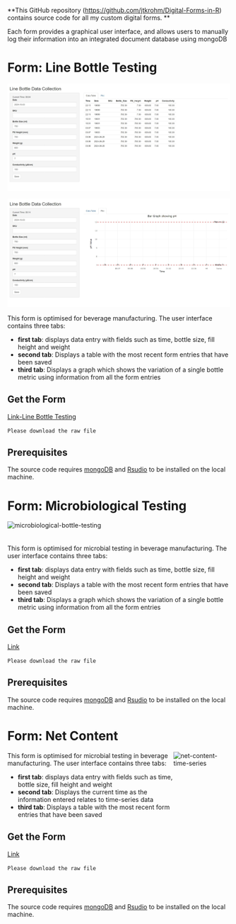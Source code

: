 **This GitHub repository (<https://github.com/jtkrohm/Digital-Forms-in-R>) contains source code for all my custom digital forms.
**


Each form provides a graphical user interface, and allows users to manually log their
information into an integrated document database using mongoDB



# Form: Line Bottle Testing

 ![screenshot](/img/line_test_scrsht.jpeg)

 ![screenshot](/img/line_bottling_form_plot_scrsht.jpeg)


This form is optimised for beverage manufacturing.
The user interface contains three tabs:

 - **first tab**: displays data entry with fields such as time, bottle size, fill height and weight
 - **second tab**: Displays a table with the most recent form entries 
 that have been saved
 - **third tab**: Displays a graph which shows the variation of a single bottle metric using information from all the form entries


## Get the Form
[Link-Line Bottle Testing](https://github.com/jtkrohm/Digital-Forms-in-R/blob/main/Line%20Bottle%20Testing%20Form%20-%20Current%20Time_Shiny_Mongo%20(Stable).R)

```Please download the raw file```



## Prerequisites
The source code requires [mongoDB][mongolink] and [Rsudio][Rstudiolink] to be installed on the local machine.

[RStudiolink]:https://posit.co/download/rstudio-desktop/
[mongolink]: https://www.mongodb.com/docs/manual/installation/?msockid=21c90a505ee9627631511e555f8563e4#install-mongodb


 # Form: Microbiological Testing



<img src="/images/micro_form.png" width="512" height="52" alt="microbiological-bottle-testing" align="right" />

This form is optimised for microbial testing in beverage manufacturing.
The user interface contains three tabs:

 - **first tab**: displays data entry with fields such as time, bottle size, fill height and weight
 - **second tab**: Displays a table with the most recent form entries 
 that have been saved
 - **third tab**: Displays a graph which shows the variation of a single bottle metric using information from all the form entries


## Get the Form
[Link](https://github.com/jtkrohm/Digital-Forms-in-R/blob/main/Microbiological%20Testing%20Form%20-%20Shiny_Mongo%20(Stable).R)

```Please download the raw file```



## Prerequisites
The source code requires [mongoDB][mongolink] and [Rsudio][Rstudiolink] to be installed on the local machine.

[RStudiolink]:https://posit.co/download/rstudio-desktop/
[mongolink]: https://www.mongodb.com/docs/manual/installation/?msockid=21c90a505ee9627631511e555f8563e4#install-mongodb



 # Form: Net Content

<img src="/images/ncont_form.png" width="128" height="128" alt="net-content-time-series" align="right" />

This form is optimised for microbial testing in beverage manufacturing.
The user interface contains three tabs:

 - **first tab**: displays data entry with fields such as time, bottle size, fill height and weight
 - **second tab**: Displays the current time as the information entered relates to time-series data
 - **third tab**: Displays a table with the most recent form entries 
 that have been saved


## Get the Form
[Link](https://github.com/jtkrohm/Digital-Forms-in-R/blob/main/Net%20Content%20Form%20-%20Live%20(Stable).R)

```Please download the raw file```



## Prerequisites
The source code requires [mongoDB][mongolink] and [Rsudio][Rstudiolink] to be installed on the local machine.

[RStudiolink]:https://posit.co/download/rstudio-desktop/
[mongolink]: https://www.mongodb.com/docs/manual/installation/?msockid=21c90a505ee9627631511e555f8563e4#install-mongodb
